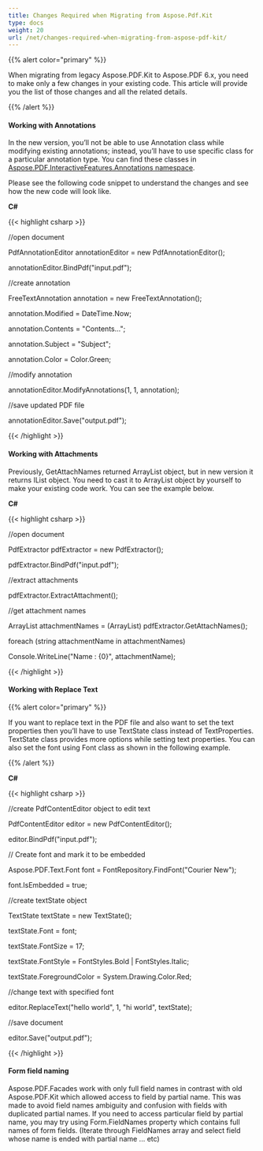 ```yaml
---
title: Changes Required when Migrating from Aspose.Pdf.Kit
type: docs
weight: 20
url: /net/changes-required-when-migrating-from-aspose-pdf-kit/
---
```


{{% alert color="primary" %}} 

When migrating from legacy Aspose.PDF.Kit to Aspose.PDF 6.x, you need to make only a few changes in your existing code. This article will provide you the list of those changes and all the related details. 

{{% /alert %}} 
#### **Working with Annotations**
In the new version, you’ll not be able to use Annotation class while modifying existing annotations; instead, you’ll have to use specific class for a particular annotation type. You can find these classes in [Aspose.PDF.InteractiveFeatures.Annotations namespace](/pages/createpage.action?spaceKey=pdfnet&title=Aspose.PDF.InteractiveFeatures.Annotations+namespace&linkCreation=true&fromPageId=7118238). 

Please see the following code snippet to understand the changes and see how the new code will look like. 

**C#**

{{< highlight csharp >}}

 //open document

PdfAnnotationEditor annotationEditor = new PdfAnnotationEditor();

annotationEditor.BindPdf("input.pdf");

//create annotation

FreeTextAnnotation annotation = new FreeTextAnnotation();

annotation.Modified = DateTime.Now;

annotation.Contents = "Contents...";

annotation.Subject = "Subject";

annotation.Color = Color.Green;

//modify annotation

annotationEditor.ModifyAnnotations(1, 1, annotation);

//save updated PDF file

annotationEditor.Save("output.pdf");



{{< /highlight >}}
#### **Working with Attachments**
Previously, GetAttachNames returned ArrayList object, but in new version it returns IList object. You need to cast it to ArrayList object by yourself to make your existing code work. You can see the example below.

**C#**

{{< highlight csharp >}}

 //open document

PdfExtractor pdfExtractor = new PdfExtractor();

pdfExtractor.BindPdf("input.pdf");

//extract attachments

pdfExtractor.ExtractAttachment();

//get attachment names

ArrayList attachmentNames = (ArrayList) pdfExtractor.GetAttachNames();

foreach (string attachmentName in attachmentNames)

Console.WriteLine("Name : {0}", attachmentName);



{{< /highlight >}}
#### **Working with Replace Text**
{{% alert color="primary" %}} 

If you want to replace text in the PDF file and also want to set the text properties then you’ll have to use TextState class instead of TextProperties. TextState class provides more options while setting text properties. You can also set the font using Font class as shown in the following example.

{{% /alert %}} 

**C#**

{{< highlight csharp >}}

 //create PdfContentEditor object to edit text

PdfContentEditor editor = new PdfContentEditor();

editor.BindPdf("input.pdf");

// Create font and mark it to be embedded

Aspose.PDF.Text.Font font = FontRepository.FindFont("Courier New");

font.IsEmbedded = true;

//create textState object

TextState textState = new TextState();

textState.Font = font;

textState.FontSize = 17;

textState.FontStyle = FontStyles.Bold | FontStyles.Italic;

textState.ForegroundColor = System.Drawing.Color.Red;

//change text with specified font

editor.ReplaceText("hello world", 1, "hi world", textState);

//save document

editor.Save("output.pdf");



{{< /highlight >}}


#### **Form field naming**
Aspose.PDF.Facades work with only full field names in contrast with old Aspose.PDF.Kit which allowed access to field by partial name. This was made to avoid field names ambiguity and confusion with fields with duplicated partial names. If you need to access particular field by partial name, you may try using Form.FieldNames property which contains full names of form fields. (Iterate through FieldNames array and select field whose name is ended with partial name ... etc)
